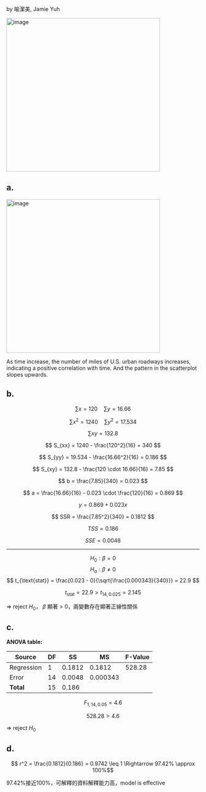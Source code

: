 by 喻潔美, Jamie Yuh 

<img width="400" alt="image" src="https://github.com/user-attachments/assets/6fbd4630-bddb-4e33-87b1-87baa89369f7" />

## a.
<img width="400" alt="image" src="https://github.com/user-attachments/assets/388b7969-3330-40f7-9ee6-16252fe2be2c" />

As time increase, the number of miles of U.S. urban roadways increases, indicating a positive correlation with time. And the pattern in the scatterplot slopes upwards.


## b.
$$ \sum x = 120 \quad \sum y = 16.66 $$

$$ \sum x^2 = 1240 \quad \sum y^2 = 17.534 $$

$$ \sum xy = 132.8 $$

$$ S_{xx} = 1240 - \frac{120^2}{16} = 340 $$

$$ S_{yy} = 19.534 - \frac{16.66^2}{16} = 0.186 $$

$$ S_{xy} = 132.8 - \frac{120 \cdot 16.66}{16} = 7.85 $$

$$ b = \frac{7.85}{340} = 0.023 $$

$$ a = \frac{16.66}{16} - 0.023 \cdot \frac{120}{16} = 0.869 $$

$$ y = 0.869 + 0.023x $$

$$ SSR = \frac{7.85^2}{340} = 0.1812 $$

$$ TSS = 0.186 $$

$$ SSE = 0.0048 $$

---
$$H_0: \beta= 0 $$
$$H_a: \beta \neq 0$$
$$ t_{\text{stat}} = \frac{0.023 - 0}{\sqrt{\frac{0.000343}{340}}} = 22.9 $$

$$ t_{\text{stat}} = 22.9 > t_{14, 0.025} = 2.145 $$

$\Rightarrow$ reject $H_0$， $\beta$ 顯著 > 0，兩變數存在顯著正線性關係


## c.
**ANOVA table:**

| Source       | DF  | SS     | MS     | F-Value |
|--------------|-----|--------|--------|---------|
| Regression   | 1   | 0.1812  | 0.1812  | 	528.28   |
| Error        | 14  | 0.0048  | 0.000343   |         |
| **Total**    | 15  | 0.186  |        |         |

$$ F_{1,14,0.05} = 4.6 $$

$$ 528.28 > 4.6$$

$\Rightarrow$ reject $H_0$

## d.

$$ r^2 = \frac{0.1812}{0.186} = 0.9742 \leq 1 \Rightarrow 97.42% \approx 100%$$

97.42%接近100%，可解釋的資料解釋能力高，model is effective
